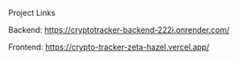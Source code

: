 Project Links

Backend: https://cryptotracker-backend-222i.onrender.com/

Frontend: https://crypto-tracker-zeta-hazel.vercel.app/
